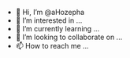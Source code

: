 - 👋 Hi, I’m @aHozepha
- 👀 I’m interested in ...
- 🌱 I’m currently learning ...
- 💞️ I’m looking to collaborate on ...
- 📫 How to reach me ...

<!---
aHozepha/aHozepha is a ✨ special ✨ repository because its `README.md` (this file) appears on your GitHub profile.
You can click the Preview link to take a look at your changes.
--->
